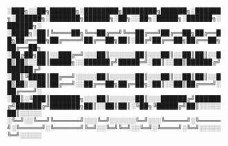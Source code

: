 ░███╗░░██╗██████╗░████████╗████████╗██████╗░██████╗░██████╗░███████╗██████╗░██╗░░██╗░█████╗░██████╗░██████╗░
░████╗░██║╚════██╗╚══██╔══╝╚══██╔══╝██╔══██╗██╔══██╗██╔══██╗██╔════╝██╔══██╗██║░██╔╝██╔══██╗██╔══██╗██╔══██╗
░██╔██╗██║░░███╔═╝░░░██║░░░░░░██║░░░██║░░██║██║░░██║██║░░██║█████╗░░██████╔╝█████═╝░██║░░██║██████╔╝██████╔╝
░██║╚████║██╔══╝░░░░░██║░░░░░░██║░░░██║░░██║██║░░██║██║░░██║██╔══╝░░██╔══██╗██╔═██╗░██║░░██║██╔═══╝░██╔═══╝░
░██║░╚███║███████╗░░░██║░░░░░░██║░░░██████╔╝██████╔╝██████╔╝███████╗██║░░██║██║░╚██╗╚█████╔╝██║░░░░░██║░░░░░
░╚═╝░░╚══╝╚══════╝░░░╚═╝░░░░░░╚═╝░░░╚═════╝░╚═════╝░╚═════╝░╚══════╝╚═╝░░╚═╝╚═╝░░╚═╝░╚════╝░╚═╝░░░░░╚═╝░░░░░

